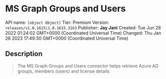 # MS Graph Groups and Users
API name: `[object Object]`
Tier: Premium
Version: `releases/v1.0.1615\1.0.1615.3163`
Publisher: **Jay Jani**
Created: Tue Jun 28 2022 01:24:02 GMT+0000 (Coordinated Universal Time)
Changed: Thu Jan 26 2023 17:49:30 GMT+0000 (Coordinated Universal Time)

## Description
> The MS Graph Groups and Users connector helps retrieve Azure AD groups, members (users) and license details
